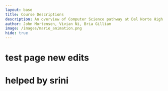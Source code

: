 ```yaml
---
layout: base
title: Course Descriptions
description: An overview of Computer Science pathway at Del Norte High School
author: John Mortensen, Vivian Ni, Bria Gilliam
image: /images/mario_animation.png
hide: true
---
```


# test page new edits
# helped by srini